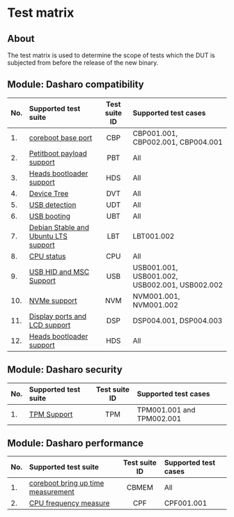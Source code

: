 # Test matrix

## About

The test matrix is used to determine the scope of tests which the DUT is
subjected from before the release of the new binary.

## Module: Dasharo compatibility

| No.  | Supported test suite                              | Test suite ID | Supported test cases                 |
|:-----|:--------------------------------------------------|:-------------:|:-------------------------------------|
| 1.   | [coreboot base port][CBP]                         | CBP           | CBP001.001, CBP002.001, CBP004.001   |
| 2.   | [Petitboot payload support][PBT]                  | PBT           | All                                  |
| 3.   | [Heads bootloader support][HDS]                   | HDS           | All                                  |
| 4.   | [Device Tree][DVT]                                | DVT           | All                                  |
| 5.   | [USB detection][UDT]                              | UDT           | All                                  |
| 6.   | [USB booting][UBT]                                | UBT           | All                                  |
| 7.   | [Debian Stable and Ubuntu LTS support][LBT]       | LBT           | LBT001.002                           |
| 8.   | [CPU status][CPU]                                 | CPU           | All                                  |
| 9.   | [USB HID and MSC Support][USB]                    | USB           | USB001.001, USB001.002, USB002.001, USB002.002 |
| 10.  | [NVMe support][NVM]                               | NVM           | NVM001.001, NVM001.002               |
| 11.  | [Display ports and LCD support][DSP]              | DSP           | DSP004.001, DSP004.003               |
| 12.  | [Heads bootloader support][HDS]                   | HDS           | All                                  |

[CBP]: ../../../unified-test-documentation/dasharo-compatibility/100-coreboot-base-port
[PBT]: ../../../unified-test-documentation/dasharo-compatibility/31V-petitboot-payload-support
[HDS]: ../../../unified-test-documentation/dasharo-compatibility/31U-heads-bootloader-support
[DVT]: ../../../unified-test-documentation/dasharo-compatibility/31W-device-tree
[UDT]: ../../../unified-test-documentation/dasharo-compatibility/31O-usb-detect
[UBT]: ../../../unified-test-documentation/dasharo-compatibility/31N-usb-boot
[LBT]: ../../../unified-test-documentation/dasharo-compatibility/308-debian-stable-and-ubuntu-lts-support
[CPU]: ../../../unified-test-documentation/dasharo-compatibility/31T-cpu-status
[USB]: ../../../unified-test-documentation/dasharo-compatibility/306-usb-hid-and-msc-support
[NVM]: ../../../unified-test-documentation/dasharo-compatibility/312-nvme-support
[DSP]: ../../../unified-test-documentation/dasharo-compatibility/31E-display-ports-and-lcd
[HDS]: ../../../unified-test-documentation/dasharo-compatibility/31U-heads-bootloader-support

## Module: Dasharo security

| No.  | Supported test suite                         | Test suite ID | Supported test cases                 |
|:-----|:---------------------------------------------|:-------------:|:-------------------------------------|
| 1.   | [TPM Support][TPM]                           | TPM           | TPM001.001 and TPM002.001            |

[TPM]: ../../unified-test-documentation/dasharo-security/200-tpm-support.md

## Module: Dasharo performance

| No.  | Supported test suite                              | Test suite ID | Supported test cases                 |
|:-----|:--------------------------------------------------|:-------------:|:-------------------------------------|
| 1.   | [coreboot bring up time measurement][CBMEM]       | CBMEM         | All                                  |
| 2.   | [CPU frequency measure][CPF]                      | CPF           | CPF001.001                           |

[CBMEM]: ../../unified-test-documentation/dasharo-performance/400-coreboot-boot-measure.md
[CPF]: ../../unified-test-documentation/dasharo-performance/402-cpu-frequency.md
